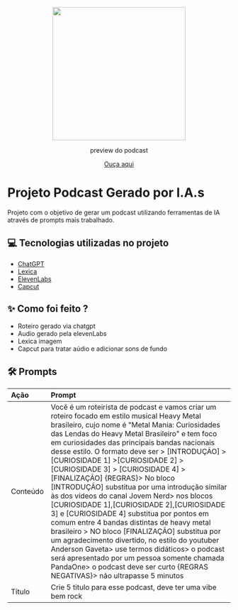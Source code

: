 <p align="center">
<img 
    src="./assets/guita.png"
    width="300"
/>
</p>

<p align="center">
    preview do podcast
</p>

<div align="center">
    <a href="output/podRock.mp4" title="Podcast" target="_blank">Ouça aqui</a>
</div>

# Projeto Podcast Gerado por I.A.s

Projeto com o objetivo de gerar um podcast utilizando ferramentas de IA através de prompts mais trabalhado.

## 💻 Tecnologias utilizadas no projeto

- [ChatGPT](https://chat.openai.com/) 
- [Lexica](https://lexica.art/)
- [ElevenLabs](https://beta.elevenlabs.io/)
- [Capcut](https://www.capcut.com/pt-br/)

## ✨ Como foi feito ?

- Roteiro gerado via chatgpt
- Audio gerado pela elevenLabs
- Lexica imagem
- Capcut para tratar aúdio e adicionar sons de fundo

## 🛠️ Prompts
| Ação   | Prompt                                                                                                                                                           |
|:-------|:-----------------------------------------------------------------------------------------------------------------------------------------------------------------|
| Conteúdo | Você é um roteirista de podcast e vamos criar um roteiro focado em estilo musical Heavy Metal brasileiro, cujo nome é "Metal Mania: Curiosidades das Lendas do Heavy Metal Brasileiro" e tem foco em curiosidades das principais bandas nacionais desse estilo. O formato deve ser > [INTRODUÇÃO] > [CURIOSIDADE 1] >[CURIOSIDADE 2] > [CURIOSIDADE 3] > [CURIOSIDADE 4] > [FINALIZAÇÃO] {REGRAS}> No bloco [INTRODUÇÃO] substitua por uma introdução similar às dos vídeos do canal Jovem Nerd> nos blocos [CURIOSIDADE 1],[CURIOSIDADE 2],[CURIOSIDADE 3] e [CURIOSIDADE 4] substitua por pontos em comum entre 4 bandas distintas de heavy metal brasileiro > NO bloco [FINALIZAÇÃO] substitua por um agradecimento divertido, no estilo do youtuber Anderson Gaveta> use termos didáticos> o podcast será apresentado por um pessoa somente chamada PandaOne> o podcast deve ser curto {REGRAS NEGATIVAS}> não ultrapasse 5 minutos |
| Título |Crie 5 titulo para esse podcast, deve ter uma vibe bem rock              |              

